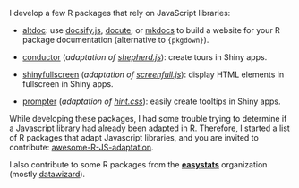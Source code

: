 
I develop a few R packages that rely on JavaScript libraries:

-   [altdoc](https://altdoc.etiennebacher.com): use
    [docsify.js](https://docsify.js.org/#/),
    [docute](https://docute.org/), or [mkdocs](https://www.mkdocs.org/)
    to build a website for your R package documentation (alternative to
    `{pkgdown}`).

-   [conductor](https://conductor.etiennebacher.com) (*adaptation of
    [shepherd.js](https://shepherdjs.dev/)*): create tours in Shiny
    apps.

-   [shinyfullscreen](https://github.com/etiennebacher/shinyfullscreen)
    (*adaptation of
    [screenfull.js](https://github.com/sindresorhus/screenfull.js)*):
    display HTML elements in fullscreen in Shiny apps.

-   [prompter](https://prompter.etiennebacher.com) (*adaptation of
    [hint.css](https://github.com/chinchang/hint.css)*): easily create
    tooltips in Shiny apps.

While developing these packages, I had some trouble trying to determine
if a Javascript library had already been adapted in R. Therefore, I
started a list of R packages that adapt Javascript libraries, and you
are invited to contribute:
[awesome-R-JS-adaptation](https://github.com/etiennebacher/awesome-R-JS-adaptation).

I also contribute to some R packages from the
[**easystats**](https://github.com/easystats/) organization (mostly
[datawizard](https://github.com/easystats/datawizard)).
